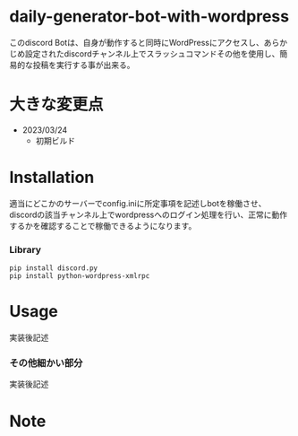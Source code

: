 # daily-generator-bot-with-wordpress  
このdiscord Botは、自身が動作すると同時にWordPressにアクセスし、あらかじめ設定されたdiscordチャンネル上でスラッシュコマンドその他を使用し、簡易的な投稿を実行する事が出来る。  

# 大きな変更点  
- 2023/03/24  
  - 初期ビルド  
  
# Installation  
適当にどこかのサーバーでconfig.iniに所定事項を記述しbotを稼働させ、discordの該当チャンネル上でwordpressへのログイン処理を行い、正常に動作するかを確認することで稼働できるようになります。  
### Library  
```pip install discord.py```  
```pip install python-wordpress-xmlrpc```  
  
# Usage  
実装後記述  
  
### その他細かい部分  
実装後記述  
  
# Note  
